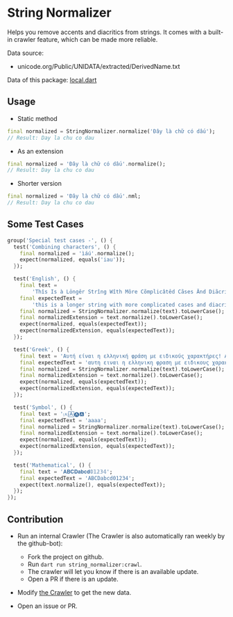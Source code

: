 # String Normalizer

Helps you remove accents and diacritics from strings. It comes with a built-in crawler feature, which can be made more reliable.

Data source:

- unicode.org/Public/UNIDATA/extracted/DerivedName.txt

Data of this package: [local.dart](https://github.com/lamnhan066/string_normalizer/blob/main/lib/src/data/local.dart)

## Usage

- Static method

```dart
final normalized = StringNormalizer.normalize('Đây là chữ có dấu');
// Result: Day la chu co dau
```

- As an extension

```dart
final normalized = 'Đây là chữ có dấu'.normalize();
// Result: Day la chu co dau
```

- Shorter version

```dart
final normalized = 'Đây là chữ có dấu'.nml;
// Result: Day la chu co dau
```

## Some Test Cases

```dart
group('Special test cases -', () {
  test('Combining characters', () {
    final normalized = 'ìáú'.normalize();
    expect(normalized, equals('iau'));
  });

  test('English', () {
    final text =
        'Thîs Is à Löngêr Strîng Wîth Môre Cõmplicâtêd Cãses Änd Diãcritics.';
    final expectedText =
        'this is a longer string with more complicated cases and diacritics.';
    final normalized = StringNormalizer.normalize(text).toLowerCase();
    final normalizedExtension = text.normalize().toLowerCase();
    expect(normalized, equals(expectedText));
    expect(normalizedExtension, equals(expectedText));
  });

  test('Greek', () {
    final text = 'Αυτή είναι η ελληνική φράση με ειδικούς χαρακτήρες! Αυτό είναι το νούμερο.';
    final expectedText = 'αυτη ειναι η ελληνικη φραση με ειδικους χαρακτηρες! αυτο ειναι το νουμερο.';
    final normalized = StringNormalizer.normalize(text).toLowerCase();
    final normalizedExtension = text.normalize().toLowerCase();
    expect(normalized, equals(expectedText));
    expect(normalizedExtension, equals(expectedText));
  });

  test('Symbol', () {
    final text = '🄐🄰🅐🅰';
    final expectedText = 'aaaa';
    final normalized = StringNormalizer.normalize(text).toLowerCase();
    final normalizedExtension = text.normalize().toLowerCase();
    expect(normalized, equals(expectedText));
    expect(normalizedExtension, equals(expectedText));
  });

  test('Mathematical', () {
    final text = '𝐀𝐁𝐂𝐃𝐚𝐛𝐜𝐝𝟘𝟙𝟚𝟛𝟜';
    final expectedText = 'ABCDabcd01234';
    expect(text.normalize(), equals(expectedText));
  });
});
```

## Contribution

- Run an internal Crawler (The Crawler is also automatically ran weekly by the github-bot):

  - Fork the project on github.
  - Run `dart run string_normalizer:crawl`.
  - The crawler will let you know if there is an available update.
  - Open a PR if there is an update.

- Modify [the Crawler](https://github.com/lamnhan066/string_normalizer/tree/main/bin/crawler/) to get the new data.

- Open an issue or PR.
